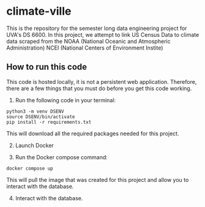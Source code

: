 # climate-ville

This is the repository for the semester long data engineering project for UVA's DS 6600. In this project, we attempt to link US Census Data to climate data scraped from the NOAA (National Oceanic and Atmospheric Administration) NCEI (National Centers of Environment Instite)

## How to run this code

This code is hosted locally, it is not a persistent web application. Therefore, there are a few things that you must do before you get this code working. 

1. Run the following code in your terminal:

```
python3 -m venv DSENV
source DSENV/bin/activate
pip install -r requirements.txt
```

This will download all the required packages needed for this project.

2. Launch Docker

3. Run the Docker compose command:

```
docker compose up
```

This will pull the image that was created for this project and allow you to interact with the database.

4. Interact with the database.

